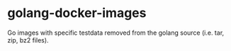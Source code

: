 # golang-docker-images

Go images with specific testdata removed from the golang source (i.e. tar, zip, bz2 files).
